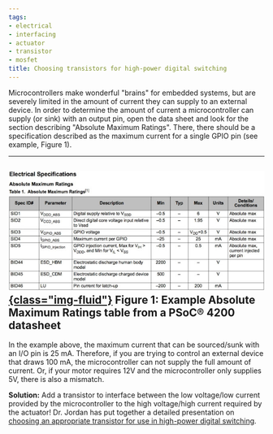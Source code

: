 ```yaml
---
tags:
- electrical
- interfacing
- actuator
- transistor
- mosfet
title: Choosing transistors for high-power digital switching
---
```


Microcontrollers make wonderful "brains" for embedded systems, but are severely limited in the amount of current they can supply to an external device. In order to determine the amount of current a microcontroller can supply (or sink) with an output pin, open the data sheet and look for the section describing "Absolute Maximum Ratings". There, there should be a specification described as the maximum current for a single GPIO pin (see example, Figure 1).

  ------------------------------------------------------------------------------
   [![](figures/figure_344.jpg){class="img-fluid"}](larger/image0062.jpg)
   Figure 1: Example Absolute Maximum Ratings table from a PSoC® 4200 datasheet
  ------------------------------------------------------------------------------

In the example above, the maximum current that can be sourced/sunk with an I/O pin is 25 mA. Therefore, if you are trying to control an external device that draws 100 mA, the microcontroller can not supply the full amount of current. Or, if your motor requires 12V and the microcontroller only supplies 5V, there is also a mismatch.

**Solution:** Add a transistor to interface between the low voltage/low current provided by the microcontroller to the high voltage/high current required by the actuator! Dr. Jordan has put together a detailed presentation on [choosing an appropriate transistor for use in high-power digital switching](https://drive.google.com/file/d/0ByRWb7dgVD-rcU9tRFdiX1RtODQ/view?usp=sharing).
